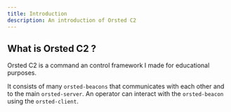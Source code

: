 ```yaml
---
title: Introduction
description: An introduction of Orsted C2
---
```


## What is Orsted C2 ?

Orsted C2 is a command an control framework I made for educational purposes.

It consists of many `orsted-beacons` that communicates with each other and to the main `orsted-server`. An operator can interact with the `orsted-beacon` using the `orsted-client`.
